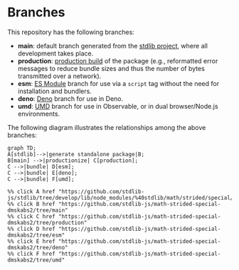 <!--

@license Apache-2.0

Copyright (c) 2022 The Stdlib Authors.

Licensed under the Apache License, Version 2.0 (the "License");
you may not use this file except in compliance with the License.
You may obtain a copy of the License at

    http://www.apache.org/licenses/LICENSE-2.0

Unless required by applicable law or agreed to in writing, software
distributed under the License is distributed on an "AS IS" BASIS,
WITHOUT WARRANTIES OR CONDITIONS OF ANY KIND, either express or implied.
See the License for the specific language governing permissions and
limitations under the License.

-->

# Branches

This repository has the following branches:

-   **main**: default branch generated from the [stdlib project][stdlib-url], where all development takes place.
-   **production**: [production build][production-url] of the package (e.g., reformatted error messages to reduce bundle sizes and thus the number of bytes transmitted over a network).
-   **esm**: [ES Module][esm-url] branch for use via a `script` tag without the need for installation and bundlers.
-   **deno**: [Deno][deno-url] branch for use in Deno.
-   **umd**: [UMD][umd-url] branch for use in Observable, or in dual browser/Node.js environments.

The following diagram illustrates the relationships among the above branches:

```mermaid
graph TD;
A[stdlib]-->|generate standalone package|B;
B[main] -->|productionize| C[production];
C -->|bundle| D[esm];
C -->|bundle| E[deno];
C -->|bundle| F[umd];

%% click A href "https://github.com/stdlib-js/stdlib/tree/develop/lib/node_modules/%40stdlib/math/strided/special/dmskabs2"
%% click B href "https://github.com/stdlib-js/math-strided-special-dmskabs2/tree/main"
%% click C href "https://github.com/stdlib-js/math-strided-special-dmskabs2/tree/production"
%% click D href "https://github.com/stdlib-js/math-strided-special-dmskabs2/tree/esm"
%% click E href "https://github.com/stdlib-js/math-strided-special-dmskabs2/tree/deno"
%% click F href "https://github.com/stdlib-js/math-strided-special-dmskabs2/tree/umd"
```

[stdlib-url]: https://github.com/stdlib-js/stdlib/tree/develop/lib/node_modules/%40stdlib/math/strided/special/dmskabs2
[production-url]: https://github.com/stdlib-js/math-strided-special-dmskabs2/tree/production
[deno-url]: https://github.com/stdlib-js/math-strided-special-dmskabs2/tree/deno
[umd-url]: https://github.com/stdlib-js/math-strided-special-dmskabs2/tree/umd
[esm-url]: https://github.com/stdlib-js/math-strided-special-dmskabs2/tree/esm